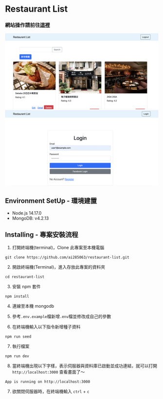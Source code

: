 # Restaurant List

### 網站操作請前往[這裡](https://enigmatic-meadow-00496.herokuapp.com/)

![demo](https://github.com/ai285063/restaurant-list/blob/master/demo-screenshots/demo.png)
![login](https://github.com/ai285063/restaurant-list/blob/master/demo-screenshots/login.png)

## Environment SetUp - 環境建置
* Node.js 14.17.0
* MongoDB: v4.2.13

## Installing - 專案安裝流程
1. 打開終端機(terminal)，Clone 此專案至本機電腦
```shell
git clone https://github.com/ai285063/restaurant-list.git
```
2. 開啟終端機(Terminal)，進入存放此專案的資料夾
```shell
cd restaurant-list
```
3. 安裝 npm 套件
```shell
npm install
```
4. 連線至本機 mongodb  

5. 參考`.env.example`檔新增`.env`檔並修改成自己的參數  

6. 在終端機輸入以下指令新增種子資料
```shell
npm run seed
```
7. 執行檔案
```shell
npm run dev
```
8. 當終端機出現以下字樣，表示伺服器與資料庫已啟動並成功連結，就可以打開 `http://localhost:3000` 查看畫面了～
```
App is running on http://localhost:3000
```
7. 欲關閉伺服器時，在終端機輸入 `ctrl` + `c`
